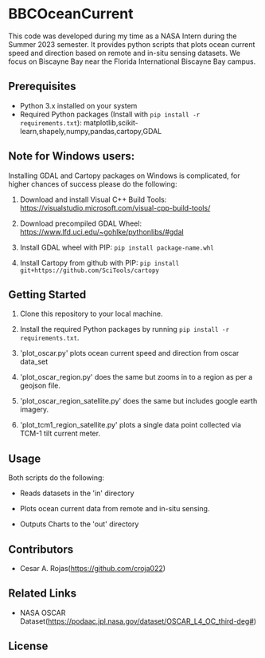 # BBCOceanCurrent
This code was developed during my time as a NASA Intern during the Summer 2023 semester. It provides python scripts that plots ocean current speed and direction based on remote and in-situ sensing datasets. We focus on Biscayne Bay near the Florida International Biscayne Bay campus.

## Prerequisites

- Python 3.x installed on your system
- Required Python packages (Install with `pip install -r requirements.txt`): matplotlib,scikit-learn,shapely,numpy,pandas,cartopy,GDAL

## Note for Windows users:
Installing GDAL and Cartopy packages on Windows is complicated, for higher chances of success please do the following:

1. Download and install Visual C++ Build Tools: https://visualstudio.microsoft.com/visual-cpp-build-tools/
   
3. Download precompiled GDAL Wheel: https://www.lfd.uci.edu/~gohlke/pythonlibs/#gdal
   
5. Install GDAL wheel with PIP: `pip install package-name.whl`
   
7. Install Cartopy from github with PIP: `pip install git+https://github.com/SciTools/cartopy`


## Getting Started

1. Clone this repository to your local machine.

2. Install the required Python packages by running `pip install -r requirements.txt`.

3. 'plot_oscar.py' plots ocean current speed and direction from oscar data_set

4. 'plot_oscar_region.py' does the same but zooms in to a region as per a geojson file.

5. 'plot_oscar_region_satellite.py' does the same but includes google earth imagery.

6. 'plot_tcm1_region_satellite.py' plots a single data point collected via TCM-1 tilt current meter.

## Usage

Both scripts do the following:

- Reads datasets in the 'in' directory

- Plots ocean current data from remote and in-situ sensing.

- Outputs Charts to the 'out' directory

## Contributors

- Cesar A. Rojas(https://github.com/croja022)

## Related Links
- NASA OSCAR Dataset(https://podaac.jpl.nasa.gov/dataset/OSCAR_L4_OC_third-deg#)

## License
